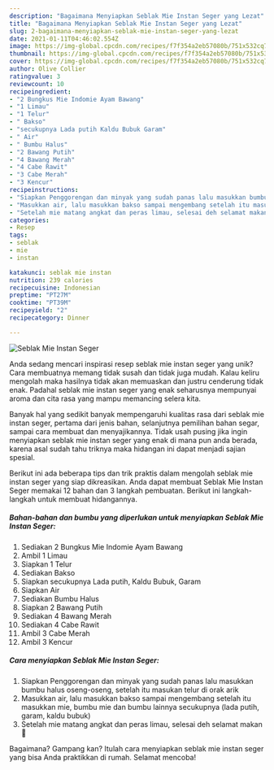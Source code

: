 ```yaml
---
description: "Bagaimana Menyiapkan Seblak Mie Instan Seger yang Lezat"
title: "Bagaimana Menyiapkan Seblak Mie Instan Seger yang Lezat"
slug: 2-bagaimana-menyiapkan-seblak-mie-instan-seger-yang-lezat
date: 2021-01-11T04:46:02.554Z
image: https://img-global.cpcdn.com/recipes/f7f354a2eb57080b/751x532cq70/seblak-mie-instan-seger-foto-resep-utama.jpg
thumbnail: https://img-global.cpcdn.com/recipes/f7f354a2eb57080b/751x532cq70/seblak-mie-instan-seger-foto-resep-utama.jpg
cover: https://img-global.cpcdn.com/recipes/f7f354a2eb57080b/751x532cq70/seblak-mie-instan-seger-foto-resep-utama.jpg
author: Olive Collier
ratingvalue: 3
reviewcount: 10
recipeingredient:
- "2 Bungkus Mie Indomie Ayam Bawang"
- "1 Limau"
- "1 Telur"
- " Bakso"
- "secukupnya Lada putih Kaldu Bubuk Garam"
- " Air"
- " Bumbu Halus"
- "2 Bawang Putih"
- "4 Bawang Merah"
- "4 Cabe Rawit"
- "3 Cabe Merah"
- "3 Kencur"
recipeinstructions:
- "Siapkan Penggorengan dan minyak yang sudah panas lalu masukkan bumbu halus oseng-oseng, setelah itu masukan telur di orak arik"
- "Masukkan air, lalu masukkan bakso sampai mengembang setelah itu masukkan mie, bumbu mie dan bumbu lainnya secukupnya (lada putih, garam, kaldu bubuk)"
- "Setelah mie matang angkat dan peras limau, selesai deh selamat makan 🥰"
categories:
- Resep
tags:
- seblak
- mie
- instan

katakunci: seblak mie instan 
nutrition: 239 calories
recipecuisine: Indonesian
preptime: "PT27M"
cooktime: "PT39M"
recipeyield: "2"
recipecategory: Dinner

---
```



![Seblak Mie Instan Seger](https://img-global.cpcdn.com/recipes/f7f354a2eb57080b/751x532cq70/seblak-mie-instan-seger-foto-resep-utama.jpg)

Anda sedang mencari inspirasi resep seblak mie instan seger yang unik? Cara membuatnya memang tidak susah dan tidak juga mudah. Kalau keliru mengolah maka hasilnya tidak akan memuaskan dan justru cenderung tidak enak. Padahal seblak mie instan seger yang enak seharusnya mempunyai aroma dan cita rasa yang mampu memancing selera kita.

Banyak hal yang sedikit banyak mempengaruhi kualitas rasa dari seblak mie instan seger, pertama dari jenis bahan, selanjutnya pemilihan bahan segar, sampai cara membuat dan menyajikannya. Tidak usah pusing jika ingin menyiapkan seblak mie instan seger yang enak di mana pun anda berada, karena asal sudah tahu triknya maka hidangan ini dapat menjadi sajian spesial.




Berikut ini ada beberapa tips dan trik praktis dalam mengolah seblak mie instan seger yang siap dikreasikan. Anda dapat membuat Seblak Mie Instan Seger memakai 12 bahan dan 3 langkah pembuatan. Berikut ini langkah-langkah untuk membuat hidangannya.

<!--inarticleads1-->

##### Bahan-bahan dan bumbu yang diperlukan untuk menyiapkan Seblak Mie Instan Seger:

1. Sediakan 2 Bungkus Mie Indomie Ayam Bawang
1. Ambil 1 Limau
1. Siapkan 1 Telur
1. Sediakan  Bakso
1. Siapkan secukupnya Lada putih, Kaldu Bubuk, Garam
1. Siapkan  Air
1. Sediakan  Bumbu Halus
1. Siapkan 2 Bawang Putih
1. Sediakan 4 Bawang Merah
1. Sediakan 4 Cabe Rawit
1. Ambil 3 Cabe Merah
1. Ambil 3 Kencur




<!--inarticleads2-->

##### Cara menyiapkan Seblak Mie Instan Seger:

1. Siapkan Penggorengan dan minyak yang sudah panas lalu masukkan bumbu halus oseng-oseng, setelah itu masukan telur di orak arik
1. Masukkan air, lalu masukkan bakso sampai mengembang setelah itu masukkan mie, bumbu mie dan bumbu lainnya secukupnya (lada putih, garam, kaldu bubuk)
1. Setelah mie matang angkat dan peras limau, selesai deh selamat makan 🥰




Bagaimana? Gampang kan? Itulah cara menyiapkan seblak mie instan seger yang bisa Anda praktikkan di rumah. Selamat mencoba!
